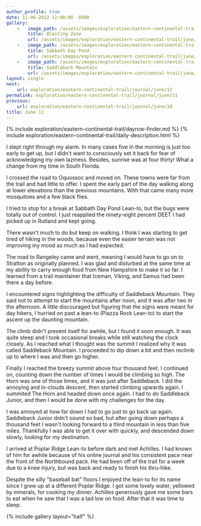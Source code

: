 ```yaml
---
author_profile: true
date: 11-06-2012 12:00:00 -0500
gallery:
    -   image_path: /assets/images/exploration/eastern-continental-trail/june/small/11-1.jpg
        title: Blasting Zone
        url: /assets/images/exploration/eastern-continental-trail/june/large/11-1.jpg
    -   image_path: /assets/images/exploration/eastern-continental-trail/june/small/11-2.jpg
        title: Sabbath Day Pond
        url: /assets/images/exploration/eastern-continental-trail/june/large/11-2.jpg
    -   image_path: /assets/images/exploration/eastern-continental-trail/june/small/11-3.jpg
        title: Saddleback Mountain
        url: /assets/images/exploration/eastern-continental-trail/june/large/11-3.jpg
layout: single
next:
    url: exploration/eastern-continental-trail/journal/june/12
permalink: exploration/eastern-continental-trail/journal/june/11
previous:
    url: exploration/eastern-continental-trail/journal/june/10
title: June 11
---
```

{% include exploration/eastern-continental-trail/dayrow-finder.md %}
{% include exploration/eastern-continental-trail/daily-description.html %}

I slept right through my alarm. In many cases five in the morning is just too early to get up, but I didn't want to consciously set it back for fear of acknowledging my own laziness. Besides, sunrise was at four thirty! What a change from my time in South Florida.

I crossed the road to Oquossoc and moved on. These towns were far from the trail and had little to offer. I spent the early part of the day walking along at lower elevations than the previous mountains. With that came many more mosquitoes and a few black flies.

I tried to stop for a break at Sabbath Day Pond Lean-to, but the bugs were totally out of control. I just reapplied the ninety-eight percent DEET I had picked up in Rutland and kept going.

There wasn't much to do but keep on walking. I think I was starting to get tired of hiking in the woods, because even the easier terrain was not improving my mood as much as I had expected.

The road to Rangeley came and went, meaning I would have to go on to Stratton as originally planned. I was glad and disturbed at the same time at my ability to carry enough food from New Hampshire to make it so far. I learned from a trail maintainer that Iceman, Viking, and Samus had been there a day before.

I encountered signs highlighting the difficulty of Saddleback Mountain. They said not to attempt to start the mountains after noon, and it was after two in the afternoon. A little discouraged but figuring that the signs were meant for day hikers, I hurried on past a lean-to (Piazza Rock Lean-to) to start the ascent up the daunting mountain.

The climb didn't present itself for awhile, but I found it soon enough. It was quite steep and I took occasional breaks while still watching the clock closely. As I reached what I thought was the summit I realized why it was called Saddleback Mountain. I proceeded to dip down a bit and then reclimb up to where I was and then go higher.

Finally I reached the breezy summit above four thousand feet. I continued on, counting down the number of times I would be climbing so high. The Horn was one of those times, and it was just after Saddleback. I did the annoying and in-clouds descent, then started climbing upwards again. I summited The Horn and headed down once again. I had to do Saddleback Junior, and then I would be done with my challenges for the day.

I was annoyed at how far down I had to go just to go back up again. Saddleback Junior didn't sound so bad, but after going down perhaps a thousand feet I wasn't looking forward to a third mountain in less than five miles. Thankfully I was able to get it over with quickly, and descended down slowly, looking for my destination.

I arrived at Poplar Ridge Lean-to before dark and met Achilles. I had known of him for awhile because of his online journal and his consistent pace near the front of the Northbound pack. He had been off of the trail for a week due to a knee injury, but was back and ready to finish his thru-hike.

Despite the silly "baseball bat" floors I enjoyed the lean-to for its name since I grew up at a different Poplar Ridge. I got some lovely water, yellowed by minerals, for cooking my dinner. Achilles generously gave me some bars to eat when he saw that I was a tad low on food. After that it was time to sleep.

{% include gallery layout="half" %}